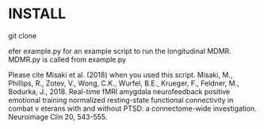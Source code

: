 # INSTALL
git clone 


efer example.py for an example script to run the longitudinal MDMR.
MDMR.py is called from example.py

Please cite Misaki et al. (2018) when you used this script.
Misaki, M., Phillips, R., Zotev, V., Wong, C.K., Wurfel, B.E., Krueger, F., Feldner, M., Bodurka, J., 2018. Real-time
 fMRI amygdala neurofeedback positive emotional training normalized resting-state functional connectivity in combat v
eterans with and without PTSD: a connectome-wide investigation. Neuroimage Clin 20, 543-555.
